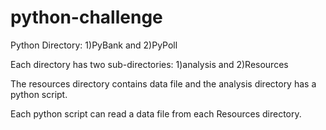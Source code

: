 # python-challenge

Python Directory: 1)PyBank and 2)PyPoll

Each directory has two sub-directories: 1)analysis and 2)Resources

The resources directory contains data file and the analysis directory has a python script. 

Each python script can read a data file from each Resources directory.

